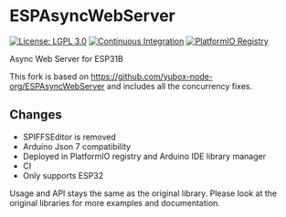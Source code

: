 # ESPAsyncWebServer

[![License: LGPL 3.0](https://img.shields.io/badge/License-LGPL%203.0-yellow.svg)](https://opensource.org/license/lgpl-3-0/)
[![Continuous Integration](https://github.com/mathieucarbou/ESPAsyncWebServer/actions/workflows/ci.yml/badge.svg)](https://github.com/mathieucarbou/ESPAsyncWebServer/actions/workflows/ci.yml)
[![PlatformIO Registry](https://badges.registry.platformio.org/packages/mathieucarbou/library/ESP%20Async%20WebServer.svg)](https://registry.platformio.org/libraries/mathieucarbou/ESP%20Async%20WebServer)

Async Web Server for ESP31B

This fork is based on https://github.com/yubox-node-org/ESPAsyncWebServer and includes all the concurrency fixes.

## Changes

- SPIFFSEditor is removed
- Arduino Json 7 compatibility
- Deployed in PlatformIO registry and Arduino IDE library manager
- CI
- Only supports ESP32

Usage and API stays the same as the original library. 
Please look at the original libraries for more examples and documentation.
